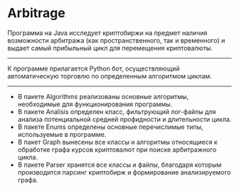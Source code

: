 # Arbitrage


Программа на Java исследует криптобиржи на предмет наличия возможности арбитража (как пространственного, так и временного) и выдает самый прибыльный цикл для перемещения криптовалюты.
____

К программе прилагается Python бот, осуществляющий автоматическую торговлю по определенным алгоритмом циклам.

___

- В пакете Algorithms реализованы основные алгоритмы, необходимые для функционирования программы.
- В пакете Analisis определен класс, фильтрующий лог-файлы для анализа потенциальной средней профидности и длительности цикла. 
- В пакете Enums определены основные перечислимые типы, используемые в программе.
- В пакет Graph вынесены все классы и алгоритмы относящиеся к обработке графа курсов криптовалют при поиске арбитражного цикла.
- В пакете Parser хранятся все классы и файлы, благодаря которым производится парсинг криптобирж и формирование анализируемого графа.
